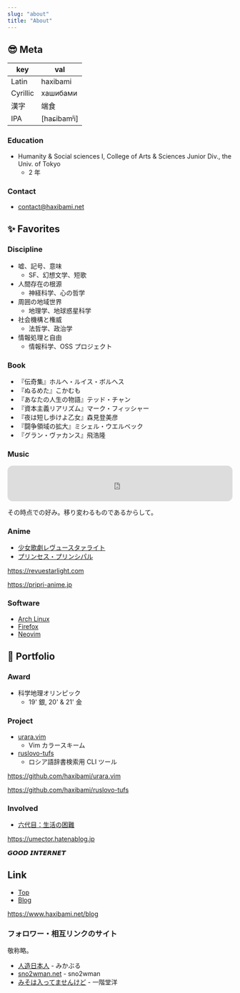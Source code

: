 ```yaml
---
slug: "about"
title: "About"
---
```


## :sunglasses: Meta

| key      | val         |
| -------- | ----------- |
| Latin    | haxibami    |
| Cyrillic | хашибами    |
| 漢字     | 端食        |
| IPA      | [haɕibamʲi] |

### Education

- Humanity & Social sciences I, College of Arts & Sciences Junior Div., the Univ. of Tokyo
  - 2 年

### Contact

- [contact@haxibami.net](mailto:contact@haxibami.net)

## :sparkles: Favorites

### Discipline

- 嘘、記号、意味
  - SF、幻想文学、短歌
- 人間存在の根源
  - 神経科学、心の哲学
- 周囲の地域世界
  - 地理学、地球惑星科学
- 社会機構と権威
  - 法哲学、政治学
- 情報処理と自由
  - 情報科学、OSS プロジェクト

### Book

- 『伝奇集』ホルヘ・ルイス・ボルヘス
- 『ぬるめた』こかむも
- 『あなたの人生の物語』テッド・チャン
- 『資本主義リアリズム』マーク・フィッシャー
- 『夜は短し歩けよ乙女』森見登美彦
- 『闘争領域の拡大』ミシェル・ウエルベック
- 『グラン・ヴァカンス』飛浩隆

### Music

<iframe style="border-radius:12px" src="https://open.spotify.com/embed/playlist/1rrcstuv7f3SoULWaWq8Rx?utm_source=generator&theme=0" width="100%" height="80" frameBorder="0" allowfullscreen="" allow="autoplay; clipboard-write; encrypted-media; fullscreen; picture-in-picture"></iframe>

その時点での好み。移り変わるものであるからして。

### Anime

- [少女歌劇レヴュースタァライト](https://revuestarlight.com)
- [プリンセス・プリンシパル](https://pripri-anime.jp)

https://revuestarlight.com

https://pripri-anime.jp

### Software

- [Arch Linux](https://archlinux.org)
- [Firefox](https://mozilla.org/firefox)
- [Neovim](https://neovim.io)

## :butterfly: Portfolio

### Award

- 科学地理オリンピック
  - 19' 銀, 20' & 21' 金

### Project

- [urara.vim](https://github.com/haxibami/urara.vim)
  - Vim カラースキーム
- [ruslovo-tufs](https://github.com/haxibami/ruslovo-tufs)
  - ロシア語辞書検索用 CLI ツール

https://github.com/haxibami/urara.vim

https://github.com/haxibami/ruslovo-tufs

### Involved

- [六代目：生活の困難](https://umector.hatenablog.jp)

https://umector.hatenablog.jp

𝙂𝙊𝙊𝘿 𝙄𝙉𝙏𝙀𝙍𝙉𝙀𝙏

## Link

- [Top](/)
- [Blog](/blog)

https://www.haxibami.net/blog

### フォロワー・相互リンクのサイト

敬称略。

- [人造日本人](https://mikanixonable.github.io) - みかぶる
- [sno2wman.net](https://sno2wman.net) - sno2wman
- [みそは入ってませんけど](https://not-miso-inside.netlify.app) - 一階堂洋
